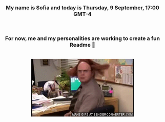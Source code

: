 


<div align="center">
<h3 >My name is Sofia and today is Thursday, 9 September, 17:00 GMT-4</h3><br>
<h3 >For now, me and my personalities are working to create a fun Readme 👋
</h3><br>
<img src='img/dwight.gif' alt='working...'/>
</div>
